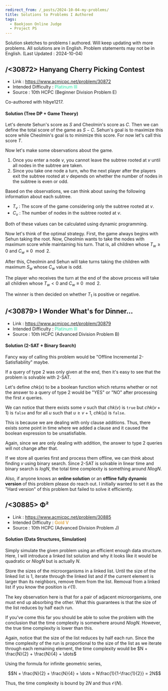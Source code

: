 ```yaml
---
redirect_from: /_posts/2024-10-04-my-problems/
title: Solutions to Problems I Authored 
tags:
  - Baekjoon Online Judge
  - Project PS
---
```


Solution sketches to problems I authored. Will keep updating with more problems. All solutions are in English. Problem statements may not be in English. (Last Updated : 2024-10-04)

## /<30872> Hanyang Cherry Picking Contest

- Link : https://www.acmicpc.net/problem/30872
- Intended Difficulty : <span style="color:#27E2A4">Platinum III</span>
- Source : 10th HCPC (Beginner Division Problem E)

Co-authored with hibye1217.

#### Solution (Tree DP + Game Theory)

Let's denote Sehun's score as $S$ and Cheolmin's score as $C$. Then we can define the total score of the game as $S - C$. Sehun's goal is to maximize this score while Cheolmin's goal is to minimize this score. For now let's call this score $T$.

Now let's make some observations about the game.

1. Once you enter a node $v$, you cannot leave the subtree rooted at $v$ until all nodes in the subtree are taken.
2. Since you take one node a turn, who the next player after the players exit the subtree rooted at $v$ depends on whether the number of nodes in the subtree is even or odd.

Based on the observations, we can think about saving the following information about each subtree.

- $T_v$ : The score of the game considering only the subtree rooted at $v$.
- $C_v$ : The number of nodes in the subtree rooted at $v$.

Both of these values can be calculated using dynamic programming.

Now let's think of the optimal strategy. First, the game always begins with Sehun taking the root. Now, Cheolmin wants to take the nodes with maximum score while maintaining his turn. That is, all children whose $T_w \ge 0$ and $C_w \equiv 0 \mod 2$.

After this, Cheolmin and Sehun will take turns taking the children with maximum $S_w$ whose $C_w$ value is odd.

The player who receives the turn at the end of the above process will take all children whose $T_w < 0$ and $C_w \equiv 0 \mod 2$.

The winner is then decided on whether $T_1$ is positive or negative.

## /<30879> I Wonder What's for Dinner...

- Link : https://www.acmicpc.net/problem/30879
- Intended Difficulty : <span style="color:#27E2A4">Platinum III</span>
- Source : 10th HCPC (Advanced Division Problem B)

#### Solution (2-SAT + Binary Search)

Fancy way of calling this problem would be "Offline Incremental 2-Satisfiability" maybe.

If a query of type 2 was only given at the end, then it's easy to see that the problem is solvable with 2-SAT.

Let's define $chk(x)$ to be a boolean function which returns whether or not the answer to a query of type 2 would be "YES" or "NO" after processing the first $x$ queries.

We can notice that there exists some $v$ such that $chk(v)$ is $\texttt{true}$ but $chk(v + 1)$ is $\texttt{false}$ and for all $u$ such that $u \ge v + 1$, $chk(u)$ is $\texttt{false}$.

This is because we are dealing with only clause additions. Thus, there exists some point in time where we added a clause and it caused the boolean expression to be unsatisfiable.

Again, since we are only dealing with addition, the answer to type 2 queries will not change after that.

If we store all queries first and process them offline, we can think about finding $v$ using binary search. Since 2-SAT is solvable in linear time and binary search is $logN$, the total time complexity is something around $NlogN$.

Also, if anyone knows an **online solution** or an **offline fully dynamic version** of this problem please do reach out. I initially wanted to set it as the "Hard version" of this problem but failed to solve it efficiently.

## /<30885> Φ²

- Link : https://www.acmicpc.net/problem/30885
- Intended Difficulty : <span style="color:#D28500">Gold V</span>
- Source : 10th HCPC (Advanced Division Problem J)

#### Solution (Data Structures, Simulation)

Simply simulate the given problem using an efficient enough data structure. Here, I will introduce a linked list solution and why it looks like it would be quadratic or $NlogN$ but is actually $N$.

Store the sizes of the microorganisms in a linked list. Until the size of the linked list is $1$, iterate through the linked list and if the current element is larger than its neighbors, remove them from the list. Removal from a linked list if you know the position is $\mathcal{O}(1)$.

The key observation here is that for a pair of adjacent microorganisms, one must end up absorbing the other. What this guarantees is that the size of the list reduces by half each run.

If you've come this far you should be able to solve the problem with the conclusion that the time complexity is somewhere around $NlogN$. However, the true time complexity is lower than this.

Again, notice that the size of the list reduces by half each run. Since the time complexity of the run is proportional to the size of the list as we iterate through each remaining element, the time complexity would be $N + \frac{N}{2} + \frac{N}{4} + \dots$

Using the formula for infinite geometric series,

$$N + \frac{N}{2} + \frac{N}{4} + \dots = N\frac{1}{1-\frac{1}{2}} = 2N$$

Thus, the time complexity is bound by $2N$ and thus $\mathcal{O}(N)$.